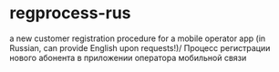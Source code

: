 # regprocess-rus
a new customer registration procedure for a mobile operator app (in Russian, can provide English upon requests!)/ Процесс регистрации нового абонента в приложении оператора мобильной связи
